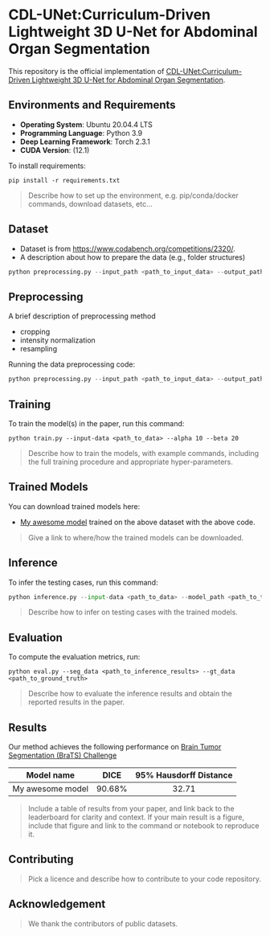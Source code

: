 

# CDL-UNet:Curriculum-Driven Lightweight 3D U-Net for Abdominal Organ Segmentation

This repository is the official implementation of [CDL-UNet:Curriculum-Driven Lightweight 3D U-Net for Abdominal Organ Segmentation](TBA). 


## Environments and Requirements


- **Operating System**: Ubuntu 20.04.4 LTS
- **Programming Language**: Python 3.9
- **Deep Learning Framework**: Torch 2.3.1
- **CUDA Version**: (12.1)


To install requirements:

```setup
pip install -r requirements.txt
```

>Describe how to set up the environment, e.g. pip/conda/docker commands, download datasets, etc...



## Dataset

- Dataset is from https://www.codabench.org/competitions/2320/.
- A description about how to prepare the data (e.g., folder structures)

```python
python preprocessing.py --input_path <path_to_input_data> --output_path <path_to_output_data>
```


## Preprocessing

A brief description of preprocessing method

- cropping
- intensity normalization
- resampling

Running the data preprocessing code:

```python
python preprocessing.py --input_path <path_to_input_data> --output_path <path_to_output_data>
```

## Training

To train the model(s) in the paper, run this command:

```train
python train.py --input-data <path_to_data> --alpha 10 --beta 20
```

>Describe how to train the models, with example commands, including the full training procedure and appropriate hyper-parameters.



## Trained Models

You can download trained models here:

- [My awesome model](https://drive.google.com/mymodel.pth) trained on the above dataset with the above code. 

>Give a link to where/how the trained models can be downloaded.



## Inference

To infer the testing cases, run this command:

```python
python inference.py --input-data <path_to_data> --model_path <path_to_trained_model> --output_path <path_to_output_data>
```

> Describe how to infer on testing cases with the trained models.



## Evaluation

To compute the evaluation metrics, run:

```eval
python eval.py --seg_data <path_to_inference_results> --gt_data <path_to_ground_truth>
```

>Describe how to evaluate the inference results and obtain the reported results in the paper.



## Results

Our method achieves the following performance on [Brain Tumor Segmentation (BraTS) Challenge](https://www.med.upenn.edu/cbica/brats2020/)

| Model name       |  DICE  | 95% Hausdorff Distance |
| ---------------- | :----: | :--------------------: |
| My awesome model | 90.68% |         32.71          |

>Include a table of results from your paper, and link back to the leaderboard for clarity and context. If your main result is a figure, include that figure and link to the command or notebook to reproduce it. 


## Contributing

>Pick a licence and describe how to contribute to your code repository. 

## Acknowledgement

> We thank the contributors of public datasets. 
